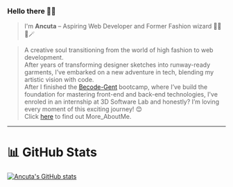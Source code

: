 ### Hello there 👋🏻

>I'm **Ancuta** – Aspiring Web Developer and Former Fashion wizard 👩‍💻 👗🪄


> A creative soul transitioning from the world of high fashion to web development.<br>
> After years of transforming designer sketches into runway-ready garments, I’ve embarked on a new adventure in tech, blending my artistic vision with code.<br>
> After I finished the [Becode-Gent](https://becode.org/) bootcamp, where I’ve build the foundation for mastering front-end and back-end technologies, I've enroled in an internship at 3D Software Lab and honestly? I’m loving every moment of this exciting journey! 😊<br>
> Click [here](https://github.com/CostiucAncuta/More_AboutMe) to find out More_AboutMe. 
-------


# 📊 GitHub Stats
[![Ancuta's GitHub stats](https://github-readme-stats.vercel.app/api?username=CostiucAncuta&count_private=true&show_icons=true&theme=dracula&hide_rank=falase)](https://github.com/anuraghazra/github-readme-stats)



